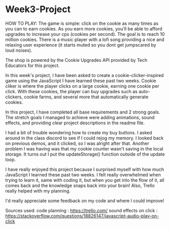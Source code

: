 # Week3-Project

HOW TO PLAY:
The game is simple: click on the cookie as many times as you can to earn cookies. As you earn more cookies, you'll be able to afford upgrades to increase your cps (cookies per second). The goal is to reach 10 million cookies. There is a music player with a lofi song providing a nice and relaxing user experience (it starts muted so you dont get jumpscared by loud noises).

The shop is powered by the Cookie Upgrades API provided by Tech Educators for this project.

In this week's project, I have been asked to create a cookie-clicker-inspired game using the JavaScript I have learned these past two weeks. Cookie cliker is where the player clicks on a large cookie, earning one cookie per click. With these cookies, the player can buy upgrades such as auto-clickers, cookie farms, and several more that automatically generate cookies.

In this project, I have completed all base requirements and 2 strong goals. The stretch goals I managed to achieve were adding animations, sound effects, and providing clear project descriptions in the readme file.

I had a bit of trouble wondering how to create my buy buttons. I asked around in the class discord to see if I could rejog my memory. I looked back on previous demos, and it clicked, so I was alright after that. Another problem I was having was that my cookie counter wasn't saving in the local storage. It turns out I put the updateStorage() function outside of the update loop.

I have really enjoyed this project because I surprised myself with how much JavaScript I learned these past two weeks. I felt really overwhelmed when trying to learn it, same with coding it, but when you get into the flow of it, all comes back and the knowledge snaps back into your brain! Also, Trello really helped with my planning.

I'd really appreciate some feedback on my code and where I could improve!

Sources used:
code planning : https://trello.com/
sound effects on click : https://stackoverflow.com/questions/18826147/javascript-audio-play-on-click

